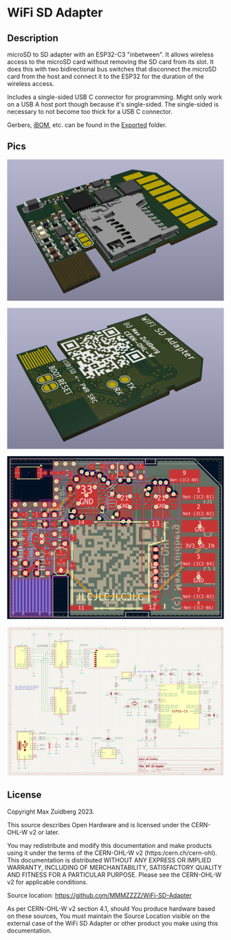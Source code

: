 # WiFi SD Adapter

## Description

microSD to SD adapter with an ESP32-C3 "inbetween". It allows wireless access to the microSD card without removing the SD card from its slot. It does this with two bidirectional bus switches that disconnect the microSD card from the host and connect it to the ESP32 for the duration of the wireless access. 

Includes a single-sided USB C connector for programming. Might only work on a USB A host port though because it's single-sided. The single-sided is necessary to not become too thick for a USB C connector. 

Gerbers, [iBOM](https://htmlpreview.github.io/?https%3A%2F%2Fgithub.com%2FMMMZZZZ%2FWiFi-SD-Adapter%2Fblob%2Fmain%2FExported%2FWiFi-SD-Adapter-iBom.html), etc. can be found in the [Exported](/Exported) folder. 

## Pics

![3D Rendering Top](/Exported/3D%20Rendering%20Top.png)

![3D Rendering Bottom](/Exported/3D%20Rendering%20Bottom.png)

![PCB Layout Top](/Exported/PCB%20Layout%20Top.png)

![Schematic](/Exported/Schematic.png)

## License

Copyright Max Zuidberg 2023.

This source describes Open Hardware and is licensed under the CERN-OHL-W v2 or later.

You may redistribute and modify this documentation and make products using it under the terms of the CERN-OHL-W v2 (https:/cern.ch/cern-ohl). This documentation is distributed WITHOUT ANY EXPRESS OR IMPLIED WARRANTY, INCLUDING OF MERCHANTABILITY, SATISFACTORY QUALITY AND FITNESS FOR A PARTICULAR PURPOSE. Please see the CERN-OHL-W v2 for applicable conditions. 

Source location: https://github.com/MMMZZZZ/WiFi-SD-Adapter

As per CERN-OHL-W v2 section 4.1, should You produce hardware based on these sources, You must maintain the Source Location visible on the external case of the WiFi SD Adapter or other product you make using this documentation.
